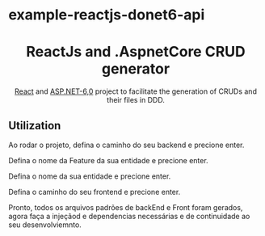 # example-reactjs-donet6-api

<h1 align="center">ReactJs and .AspnetCore CRUD generator</h1>

<div align="center">
  
[React](https://reactjs.org/) and [ASP.NET-6,0](https://docs.microsoft.com/pt-br/aspnet/core/getting-started/?view=aspnetcore-6.0&tabs=windows) project to facilitate the generation of CRUDs and their files in DDD.
  
</div>

## Utilization

Ao rodar o projeto, defina o caminho do seu backend e precione enter.

Defina o nome da Feature da sua entidade e precione enter.

Defina o nome da sua entidade e precione enter.

Defina o caminho do seu frontend e precione enter.

Pronto, todos os arquivos padrões de backEnd e Front foram gerados, agora faça a injeçãod e dependencias necessárias e de continuidade ao seu desenvolviemnto.
